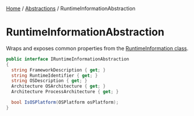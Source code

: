 [Home](/README.md) / [Abstractions](/docs/abstractions/README.md) / RuntimeInformationAbstraction

# RuntimeInformationAbstraction
Wraps and exposes common properties from the [RuntimeInformation class](https://docs.microsoft.com/en-us/dotnet/api/system.runtime.interopservices.runtimeinformation?view=net-6.0).

```cs
public interface IRuntimeInformationAbstraction
{
  string FrameworkDescription { get; }
  string RuntimeIdentifier { get; }
  string OSDescription { get; }
  Architecture OSArchitecture { get; }
  Architecture ProcessArchitecture { get; }

  bool IsOSPlatform(OSPlatform osPlatform);
}
```